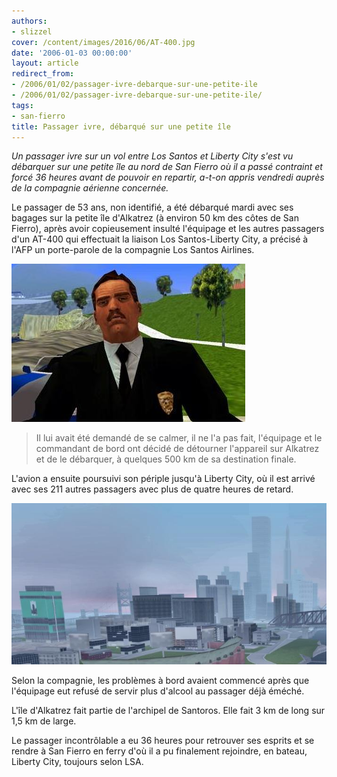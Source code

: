 ```yaml
---
authors:
- slizzel
cover: /content/images/2016/06/AT-400.jpg
date: '2006-01-03 00:00:00'
layout: article
redirect_from:
- /2006/01/02/passager-ivre-debarque-sur-une-petite-ile
- /2006/01/02/passager-ivre-debarque-sur-une-petite-ile/
tags:
- san-fierro
title: Passager ivre, débarqué sur une petite île
---
```



_Un passager ivre sur un vol entre Los Santos et Liberty City s'est vu débarquer sur une petite île au nord de San Fierro où il a passé contraint et forcé 36 heures avant de pouvoir en repartir, a-t-on appris vendredi auprès de la compagnie aérienne concernée._

Le passager de 53 ans, non identifié, a été débarqué mardi avec ses bagages sur la petite île d'Alkatrez (à environ 50 km des côtes de San Fierro), après avoir copieusement insulté l'équipage et les autres passagers d'un AT-400 qui effectuait la liaison Los Santos-Liberty City, a précisé à l'AFP un porte-parole de la compagnie Los Santos Airlines.

![](/content/images/2005/01/Repr_sentant.jpg)

> Il lui avait été demandé de se calmer, il ne l'a pas fait, l'équipage et le commandant de bord ont décidé de détourner l'appareil sur Alkatrez et de le débarquer, à quelques 500 km de sa destination finale.

L'avion a ensuite poursuivi son périple jusqu'à Liberty City, où il est arrivé avec ses 211 autres passagers avec plus de quatre heures de retard.

![](/content/images/2005/01/Liberty_City.jpg)

Selon la compagnie, les problèmes à bord avaient commencé après que l'équipage eut refusé de servir plus d'alcool au passager déjà éméché.

L'île d'Alkatrez fait partie de l'archipel de Santoros. Elle fait 3 km de long sur 1,5 km de large.

Le passager incontrôlable a eu 36 heures pour retrouver ses esprits et se rendre à San Fierro en ferry d'où il a pu finalement rejoindre, en bateau, Liberty City, toujours selon LSA.